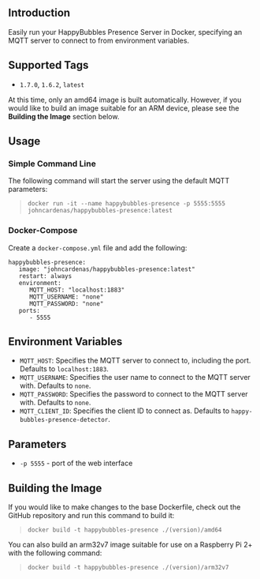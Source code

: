 ## Introduction
Easily run your HappyBubbles Presence Server in Docker, specifying an MQTT server to connect to from environment variables.

## Supported Tags
* `1.7.0`, `1.6.2`, `latest`

At this time, only an amd64 image is built automatically. However, if you would like to build an image suitable for an ARM device, please see the **Building the Image** section below.

## Usage
### Simple Command Line
The following command will start the server using the default MQTT parameters:
>`docker run -it --name happybubbles-presence -p 5555:5555 johncardenas/happybubbles-presence:latest`

### Docker-Compose
Create a `docker-compose.yml` file and add the following:
```
happybubbles-presence:
   image: "johncardenas/happybubbles-presence:latest"
   restart: always
   environment:
      MQTT_HOST: "localhost:1883"
      MQTT_USERNAME: "none"
      MQTT_PASSWORD: "none"
   ports:
      - 5555
```

## Environment Variables
* `MQTT_HOST`: Specifies the MQTT server to connect to, including the port. Defaults to `localhost:1883`.
* `MQTT_USERNAME`: Specifies the user name to connect to the MQTT server with. Defaults to `none`.
* `MQTT_PASSWORD`: Specifies the password to connect to the MQTT server with. Defaults to `none`.
* `MQTT_CLIENT_ID`: Specifies the client ID to connect as. Defaults to `happy-bubbles-presence-detector`.

## Parameters
* `-p 5555` - port of the web interface

## Building the Image
If you would like to make changes to the base Dockerfile, check out the GitHub repository and run this command to build it:

>`docker build -t happybubbles-presence ./(version)/amd64`

You can also build an arm32v7 image suitable for use on a Raspberry Pi 2+ with the following command:

>`docker build -t happybubbles-presence ./(version)/arm32v7`
